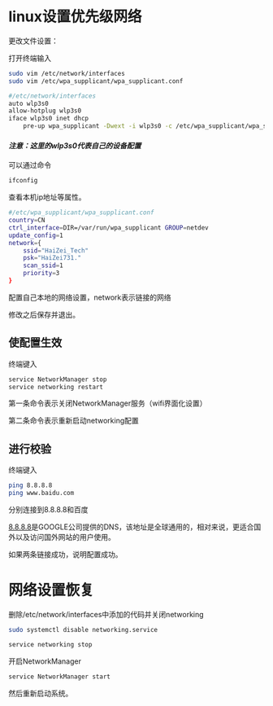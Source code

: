 # linux设置优先级网络

更改文件设置：

打开终端输入

```bash
sudo vim /etc/network/interfaces
sudo vim /etc/wpa_supplicant/wpa_supplicant.conf
```

```bash
#/etc/network/interfaces
auto wlp3s0
allow-hotplug wlp3s0
iface wlp3s0 inet dhcp
    pre-up wpa_supplicant -Dwext -i wlp3s0 -c /etc/wpa_supplicant/wpa_supplicant.conf -B
```

#### ***注意：这里的wlp3s0代表自己的设备配置***

可以通过命令

```bash
ifconfig 
```

查看本机ip地址等属性。

```bash
#/etc/wpa_supplicant/wpa_supplicant.conf
country=CN
ctrl_interface=DIR=/var/run/wpa_supplicant GROUP=netdev
update_config=1
network={
	ssid="HaiZei_Tech"
	psk="HaiZei731."
	scan_ssid=1
	priority=3
}
```

配置自己本地的网络设置，network表示链接的网络

修改之后保存并退出。

## 使配置生效

终端键入

```bash
service NetworkManager stop
service networking restart
```

第一条命令表示关闭NetworkManager服务（wifi界面化设置）

第二条命令表示重新启动networking配置

## 进行校验

终端键入

```bash
ping 8.8.8.8
ping www.baidu.com
```

分别连接到8.8.8.8和百度

[8.8.8.8](https://www.baidu.com/s?wd=8.8.8.8&tn=SE_PcZhidaonwhc_ngpagmjz&rsv_dl=gh_pc_zhidao)是GOOGLE公司提供的DNS，该地址是全球通用的，相对来说，更适合国外以及访问国外网站的用户使用。

如果两条链接成功，说明配置成功。

# 网络设置恢复

删除/etc/network/interfaces中添加的代码并关闭networking

```bash
sudo systemctl disable networking.service
```

```bash
service networking stop
```

开启NetworkManager

```bash
service NetworkManager start
```

然后重新启动系统。

